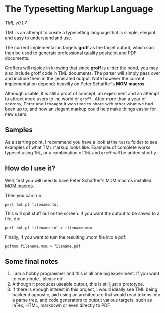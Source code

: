 The Typesetting Markup Language
===============================
*TML v0.1.7*

TML is an attempt to create a typesetting language that is simple, elegant and easy to understand and use.

The current implementation targets **groff** as the target output, which can then be used to generate professional quality postscipt and PDF documents.

Groffers will rejoice in knowing that since **groff** is under the hood, you may also include groff code in TML documents. The parser will simply pass over and include them in the generated output.  Note however the current implementation depends heavilty on Peter Schaffter's **MOM macros**.

Although usable, it is still a proof of concept, an experiment and an attempt to attract more users to the world of `groff.`  After more than a year of secrecy, Peter and I thought it was time to share with other what we had been up to, and how an elegant markup could help make things easier for new users.

## Samples
As a starting point, I recommend you have a look at the `tests` folder to see examples of what TML markup looks like.
Examples of complete works typeset using `TML`, or a combination of `TML` and `groff` will be added shortly.

## How do I use it?

Well, first you will need to have Peter Schaffter's MOM macros installed [MOM macros](http://www.schaffter.ca/mom/mom-05.html).

Then you can run:

`perl tml.pl filename.tml`

This will spit stuff out on the screen. If you want the output to be saved to a file, do:

`perl tml.pl filename.tml > filename.mom`

Finally, if you want to turn the resulting .mom file into a pdf:

`pdfmom filename.mom > filename.pdf`

## Some final notes

1. I am a hobby programmer and this is all one big experiment. If you want to contribute...please do!
2. Although it produces useable output, this is still just a prototype.
3. If there is enough interest in this project, I would ideally see TML being backend agnostic, and using an architecture that would read tokens into a parse tree, and code generators to output various targets, such as laTex, HTML, markdown or even directly to PDF.

